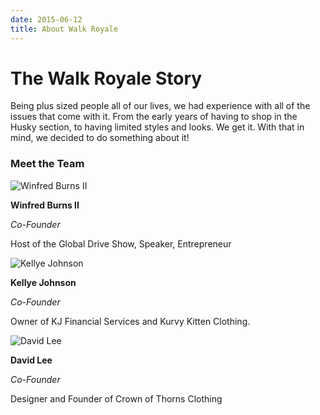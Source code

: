 ```yaml
---
date: 2015-06-12
title: About Walk Royale
---
```


# The Walk Royale Story

Being plus sized people all of our lives, we had experience with all of the issues that come with it. From the early years of having to shop in the Husky section, to having limited styles and looks. We get it. With that in mind, we decided to do something about it!

### Meet the Team

![Winfred Burns II][1]

**Winfred Burns II**

*Co-Founder*

Host of the Global Drive Show, Speaker, Entrepreneur

![Kellye Johnson][2]

**Kellye Johnson**

*Co-Founder*

Owner of KJ Financial Services and Kurvy Kitten Clothing.

![David Lee][3]

**David Lee**

*Co-Founder*

Designer and Founder of Crown of Thorns Clothing


[1]: /img/about/team/w_burns.png
[2]: /img/about/team/k_johnson.png
[3]: /img/about/team/d_lee.png